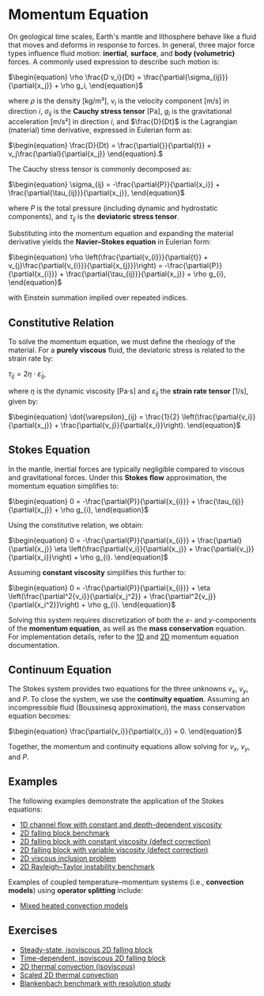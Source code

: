 # Momentum Equation

On geological time scales, Earth's mantle and lithosphere behave like a fluid that moves and deforms in response to forces. In general, three major force types influence fluid motion: **inertial**, **surface**, and **body (volumetric)** forces. A commonly used expression to describe such motion is:

$\begin{equation}
\rho \frac{D v_i}{Dt} = \frac{\partial{\sigma_{ij}}}{\partial{x_j}} + \rho g_i,
\end{equation}$

where 
$\rho$ is the density [kg/m³], 
$v_i$ is the velocity component [m/s] in direction $i$, 
$\sigma_{ij}$ is the **Cauchy stress tensor** [Pa], 
$g_i$ is the gravitational acceleration [m/s²] in direction $i$, and 
$\frac{D}{Dt}$ is the Lagrangian (material) time derivative, expressed in Eulerian form as: 

$\begin{equation}
\frac{D}{Dt} = \frac{\partial{}}{\partial{t}} + v_j\frac{\partial}{\partial{x_j}}
\end{equation}.$

The Cauchy stress tensor is commonly decomposed as:

$\begin{equation}
\sigma_{ij} = -\frac{\partial{P}}{\partial{x_i}} + \frac{\partial{\tau_{ij}}}{\partial{x_j}},
\end{equation}$

where $P$ is the total pressure (including dynamic and hydrostatic components), and $\tau_{ij}$ is the **deviatoric stress tensor**.

Substituting into the momentum equation and expanding the material derivative yields the **Navier–Stokes equation** in Eulerian form:

$\begin{equation}
\rho \left(\frac{\partial{v_{i}}}{\partial{t}} + v_{j}\frac{\partial{v_{i}}}{\partial{x_{j}}}\right) = -\frac{\partial{P}}{\partial{x_{i}}} + \frac{\partial{\tau_{ij}}}{\partial{x_j}} + \rho g_{i},
\end{equation}$

with Einstein summation implied over repeated indices.

## Constitutive Relation

To solve the momentum equation, we must define the rheology of the material. For a **purely viscous** fluid, the deviatoric stress is related to the strain rate by:

$\begin{equation}
\tau_{ij} = 2 \eta \cdot \dot{\varepsilon}_{ij},
\end{equation}$

where 
$\eta$ is the dynamic viscosity [Pa·s] and 
$\dot{\varepsilon}_{ij}$ the **strain rate tensor** [1/s], given by: 

$\begin{equation}
\dot{\varepsilon}_{ij} = \frac{1}{2} \left(\frac{\partial{v_i}}{\partial{x_j}} + \frac{\partial{v_j}}{\partial{x_i}}\right).
\end{equation}$

## Stokes Equation

In the mantle, inertial forces are typically negligible compared to viscous and gravitational forces. Under this **Stokes flow** approximation, the momentum equation simplifies to:

$\begin{equation}
0 = -\frac{\partial{P}}{\partial{x_{i}}} + \frac{\tau_{ij}}{\partial{x_j}} + \rho g_{i},
\end{equation}$

Using the constitutive relation, we obtain:

$\begin{equation}
0 = -\frac{\partial{P}}{\partial{x_{i}}} + \frac{\partial}{\partial{x_j}} \eta \left(\frac{\partial{v_i}}{\partial{x_j}} + \frac{\partial{v_j}}{\partial{x_i}}\right) + \rho g_{i}.
\end{equation}$

Assuming **constant viscosity** simplifies this further to:

$\begin{equation}
0 = -\frac{\partial{P}}{\partial{x_{i}}} + \eta \left(\frac{\partial^2{v_i}}{\partial{x_j^2}} + \frac{\partial^2{v_j}}{\partial{x_i^2}}\right) + \rho g_{i}.
\end{equation}$

Solving this system requires discretization of both the $x$- and $y$-components of the **momentum equation**, as well as the **mass conservation** equation. For implementation details, refer to the [1D](./MomentumOneD.md) and [2D](./MomentumTwoD.md) momentum equation documentation.

## Continuum Equation

The Stokes system provides two equations for the three unknowns $v_x$, $v_y$, and $P$. To close the system, we use the **continuity equation**. Assuming an incompressible fluid (Boussinesq approximation), the mass conservation equation becomes:

$\begin{equation}
\frac{\partial{v_i}}{\partial{x_i}} = 0.
\end{equation}$

Together, the momentum and continuity equations allow solving for $v_x$, $v_y$, and $P$.

## Examples

The following examples demonstrate the application of the Stokes equations:

- [1D channel flow with constant and depth-dependent viscosity](./examples/ChannelFlow1D.md)  
- [2D falling block benchmark](./examples/FallingBlockBenchmark.md)  
- [2D falling block with constant viscosity (defect correction)](./examples/FallingBlockDC.md)  
- [2D falling block with variable viscosity (defect correction)](./examples/FallingBlockDC.md)  
- [2D viscous inclusion problem](./examples/ViscousInclusion.md)  
- [2D Rayleigh–Taylor instability benchmark](./examples/RTI_growth_rate.md)

Examples of coupled temperature–momentum systems (i.e., **convection models**) using **operator splitting** include:

- [Mixed heated convection models](./examples/MixedHeatedConvection.md)


## Exercises

- [Steady-state, isoviscous 2D falling block](https://github.com/GeoSci-FFM/GeoModBox.jl/blob/main/exercises/09_2D_Falling_Block.ipynb)  
- [Time-dependent, isoviscous 2D falling block](https://github.com/GeoSci-FFM/GeoModBox.jl/blob/main/exercises/10_2D_Falling_Block_td.ipynb)
- [2D thermal convection (isoviscous)](https://github.com/GeoSci-FFM/GeoModBox.jl/blob/main/exercises/11_2D_Thermal_Convection.ipynb)  
- [Scaled 2D thermal convection](https://github.com/GeoSci-FFM/GeoModBox.jl/blob/main/exercises/12_2D_Thermal_Convection_scaled.ipynb)  
- [Blankenbach benchmark with resolution study](https://github.com/GeoSci-FFM/GeoModBox.jl/blob/main/exercises/13_Blankenbach_Benchmark.ipynb)






